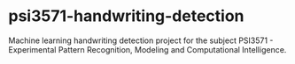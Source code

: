 # psi3571-handwriting-detection
Machine learning handwriting detection project for the subject PSI3571 - Experimental Pattern Recognition, Modeling and Computational Intelligence.

